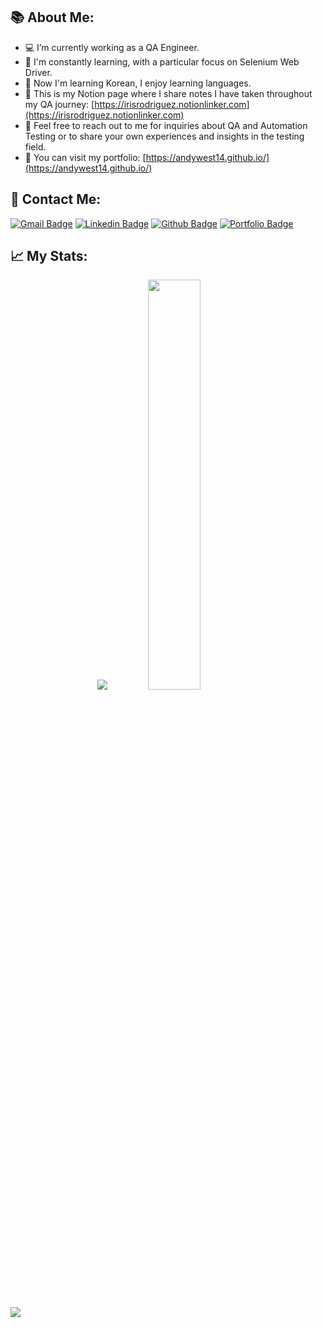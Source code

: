 ## 📚 About Me:
- 💻 I’m currently working as a QA Engineer.
- 📖 I'm constantly learning, with a particular focus on Selenium Web Driver.
- 📓 Now I'm learning Korean, I enjoy learning languages.
- 📒 This is my Notion page where I share notes I have taken throughout my QA journey: [https://irisrodriguez.notionlinker.com](https://irisrodriguez.notionlinker.com)
- 💬 Feel free to reach out to me for inquiries about QA and Automation Testing or to share your own experiences and insights in the testing field.
- 👀 You can visit my portfolio: [https://andywest14.github.io/](https://andywest14.github.io/)
  

## 📩 Contact Me:

[![Gmail Badge](https://img.shields.io/badge/-Gmail-c14438?style=social&logo=Gmail&link=mailto:irisrubiroa@gmail.com&color=white)](mailto:irisrubiroa@gmail.com)
[![Linkedin Badge](https://img.shields.io/badge/LinkedIn_-%230A66C2?style=social&logo=LinkedIn&link=https%3A%2F%2Fwww.linkedin.com%2Fin%2FirisrodriguezA%2F)](https://www.linkedin.com/in/irisrodriguezA/) 
[![Github Badge](https://img.shields.io/badge/Github_-grey?style=social&logo=github&link=https%3A%2F%2Fgithub.com%2FAndyWest14)](https://github.com/AndyWest14) 
[![Portfolio Badge](https://img.shields.io/badge/Portfolio_-Black?style=social&logo=protondrive&logoColor=%23212121&color=%23212121&link=https%3A%2F%2Fandywest14.github.io%2F)](https://andywest14.github.io/)


## 📈 My Stats:
<p align="center">
<a href="https://github.com/AndyWest14">
  <img src="https://github-readme-stats.vercel.app/api?username=AndyWest14&count_private=true&show_icons=true&theme=tokyonight" /></a>
<a href="[https://github.com/AndyWest14/](https://github.com/AndyWest14)">
  <img width = "41%"src="https://github-readme-stats.vercel.app/api/top-langs/?username=AndyWest14&layout=compact&theme=tokyonight" /></a>
<p>&nbsp;</p>

 <a href="https://github.com/AndyWest14"> <img src="https://komarev.com/ghpvc/?username=AndyWest14&label=Profile+Views&color=grey&style=for-the-badge" /></a>
